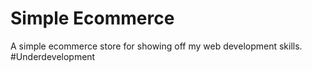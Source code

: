 # Simple Ecommerce
A simple ecommerce store for showing off my web development skills. #Underdevelopment